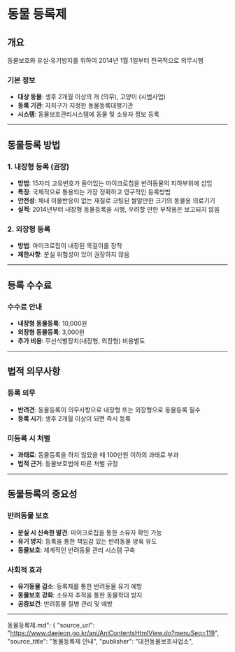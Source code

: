 # 동물 등록제

## 개요
동물보호와 유실·유기방지를 위하여 2014년 1월 1일부터 전국적으로 의무시행

### 기본 정보
- **대상 동물**: 생후 2개월 이상의 개 (의무), 고양이 (시범사업)
- **등록 기관**: 자치구가 지정한 동물등록대행기관
- **시스템**: 동물보호관리시스템에 동물 및 소유자 정보 등록

---

## 동물등록 방법

### 1. 내장형 등록 (권장)
- **방법**: 15자리 고유번호가 들어있는 마이크로칩을 반려동물의 피하부위에 삽입
- **특징**: 국제적으로 통용되는 가장 정확하고 영구적인 등록방법
- **안전성**: 체내 이물반응이 없는 재질로 코팅된 쌀알만한 크기의 동물용 의료기기
- **실적**: 2014년부터 내장형 동물등록을 시행, 우려할 만한 부작용은 보고되지 않음

### 2. 외장형 등록
- **방법**: 마이크로칩이 내장된 목걸이를 장착
- **제한사항**: 분실 위험성이 있어 권장하지 않음

---

## 등록 수수료

### 수수료 안내
- **내장형 동물등록**: 10,000원
- **외장형 동물등록**: 3,000원
- **추가 비용**: 무선식별장치(내장형, 외장형) 비용별도

---

## 법적 의무사항

### 등록 의무
- **반려견**: 동물등록이 의무사항으로 내장형 또는 외장형으로 동물등록 필수
- **등록 시기**: 생후 2개월 이상이 되면 즉시 등록

### 미등록 시 처벌
- **과태료**: 동물등록을 하지 않았을 때 100만원 이하의 과태료 부과
- **법적 근거**: 동물보호법에 따른 처벌 규정

---

## 동물등록의 중요성

### 반려동물 보호
- **분실 시 신속한 발견**: 마이크로칩을 통한 소유자 확인 가능
- **유기 방지**: 등록을 통한 책임감 있는 반려동물 양육 유도
- **동물보호**: 체계적인 반려동물 관리 시스템 구축

### 사회적 효과
- **유기동물 감소**: 등록제를 통한 반려동물 유기 예방
- **동물보호 강화**: 소유자 추적을 통한 동물학대 방지
- **공중보건**: 반려동물 질병 관리 및 예방

---

동물등록제.md": {
          "source_url": "https://www.daejeon.go.kr/ani/AniContentsHtmlView.do?menuSeq=119",
          "source_title": "동물등록제 안내",
          "publisher": "대전동물보호사업소",

      